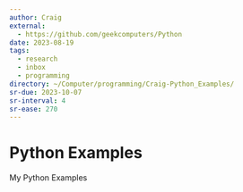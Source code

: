 ```yaml
---
author: Craig
external:
  - https://github.com/geekcomputers/Python
date: 2023-08-19
tags:
  - research
  - inbox
  - programming
directory: ~/Computer/programming/Craig-Python_Examples/
sr-due: 2023-10-07
sr-interval: 4
sr-ease: 270
---
```


# Python Examples

My Python Examples

